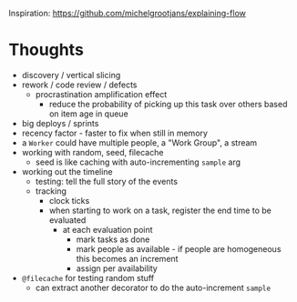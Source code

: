 Inspiration: https://github.com/michelgrootjans/explaining-flow

# Thoughts

- discovery / vertical slicing
- rework / code review / defects
  - procrastination amplification effect
    - reduce the probability of picking up this task over others based on item age in queue
- big deploys / sprints
- recency factor - faster to fix when still in memory
- a `Worker` could have multiple people, a "Work Group", a stream
- working with random, seed, filecache
  - seed is like caching with auto-incrementing `sample` arg
- working out the timeline
  - testing: tell the full story of the events
  - tracking
    - clock ticks
    - when starting to work on a task, register the end time to be evaluated
      - at each evaluation point
        - mark tasks as done
        - mark people as available - if people are homogeneous this becomes an increment
        - assign per availability
- `@filecache` for testing random stuff
  - can extract another decorator to do the auto-increment `sample`